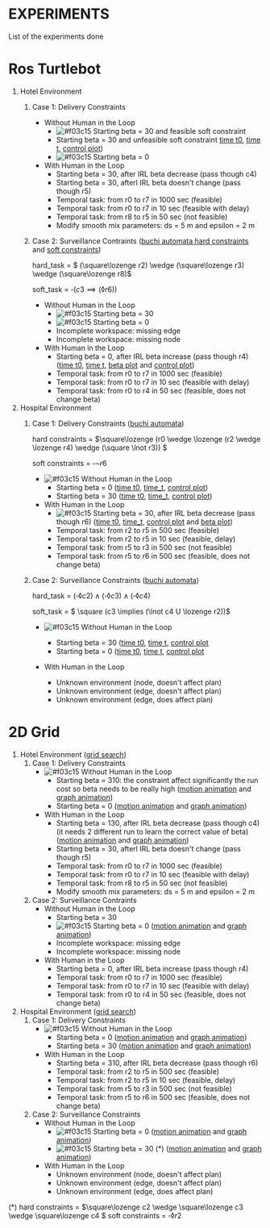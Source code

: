 # EXPERIMENTS
List of the experiments done 
# Ros Turtlebot
1. Hotel Environment
   1. Case 1: Delivery Constraints
      - Without Human in the Loop
        - ![#f03c15](https://via.placeholder.com/15/f03c15/f03c15.png) Starting beta = 30 and feasible soft constraint
        - Starting beta = 30 and unfeasible soft constraint [time t0](ROS_Turtlebot/Hotel/Delivery/NO_HIL/t0_1.png), [time t](ROS_Turtlebot/Hotel/Delivery/NO_HIL/t_1.png), [control plot](ROS_Turtlebot/Hotel/Delivery/NO_HIL/control_1.png))
        - ![#f03c15](https://via.placeholder.com/15/f03c15/f03c15.png) Starting beta = 0
      - With Human in the Loop 
        - Starting beta = 30, after IRL beta decrease (pass though c4)
        - Starting beta = 30, afterl IRL beta doesn't change (pass though r5)
        - Temporal task: from r0 to r7 in 1000 sec (feasible)
        - Temporal task: from r0 to r7 in 10 sec (feasible with delay)
        - Temporal task: from r8 to r5 in 50 sec (not feasible)
        - Modify smooth mix parameters: ds = 5 m and epsilon = 2 m 
   2. Case 2: Surveillance Contraints ([buchi automata hard constraints](ROS_Turtlebot/Hotel/Surveillance/buchi_hard.gif) and [soft constraints](ROS_Turtlebot/Hotel/Surveillance/buchi_soft.gif))
      
      hard_task = $ (\square\lozenge r2) \wedge (\square\lozenge r3) \wedge (\square\lozenge r8)$ 
      
      soft_task = $\square(c3 \implies (\lozenge r6))$
      
      - Without Human in the Loop
        - ![#f03c15](https://via.placeholder.com/15/f03c15/f03c15.png) Starting beta = 30
        - ![#f03c15](https://via.placeholder.com/15/f03c15/f03c15.png) Starting beta = 0
        - Incomplete workspace: missing edge 
        - Incomplete workspace: missing node
      - With Human in the Loop 
        - Starting beta = 0, after IRL beta increase (pass though r4) ([time t0](ROS_Turtlebot/Hotel/Surveillance/HIL/t0_1.png), [time t](ROS_Turtlebot/Hotel/Surveillance/HIL/t_1.png), [beta plot]() and [control plot]())
        - Temporal task: from r0 to r7 in 1000 sec (feasible)
        - Temporal task: from r0 to r7 in 10 sec (feasible with delay)
        - Temporal task: from r0 to r4 in 50 sec (feasible, does not change beta)
2. Hospital Environment
   1. Case 1: Delivery Constraints ([buchi automata](ROS_Turtlebot/Hospital/Delivery/buchi_hard.gif))
   
      hard constraints = $\square\lozenge (r0 \wedge \lozenge (r2 \wedge \lozenge r4) \wedge (\square \lnot r3)) $ 
      
      soft constraints = $\square\lnot r6$
      
      - ![#f03c15](https://via.placeholder.com/15/f03c15/f03c15.png) Without Human in the Loop 
        - Starting beta = 0 ([time t0](ROS_Turtlebot/Hospital/Delivery/NO_HIL/t0_1.png), [time_t](ROS_Turtlebot/Hospital/Delivery/NO_HIL/t_1.png), [control plot](ROS_Turtlebot/Hospital/Delivery/NO_HIL/control_1.png))
        - Starting beta = 30 ([time t0](ROS_Turtlebot/Hospital/Delivery/NO_HIL/t0_2.png), [time_t](ROS_Turtlebot/Hospital/Delivery/NO_HIL/t_2.png), [control plot](ROS_Turtlebot/Hospital/Delivery/NO_HIL/control_2.png))
      - With Human in the Loop
        - ![#f03c15](https://via.placeholder.com/15/f03c15/f03c15.png) Starting beta = 30, after IRL beta decrease (pass though r6) ([time t0](ROS_Turtlebot/Hospital/Delivery/HIL/t0_1.png), [time_t](ROS_Turtlebot/Hospital/Delivery/HIL/t_1.png), [control plot](ROS_Turtlebot/Hospital/Delivery/HIL/control_1.png) and [beta plot](ROS_Turtlebot/Hospital/Delivery/HIL/beta_1.png))
        - Temporal task: from r2 to r5 in 500 sec (feasible)
        - Temporal task: from r2 to r5 in 10 sec (feasible, delay)
        - Temporal task: from r5 to r3 in 500 sec (not feasible)
        - Temporal task: from r5 to r6 in 500 sec (feasible, does not change beta)
   2. Case 2: Surveillance Constraints ([buchi automata](ROS_Turtlebot/Hospital/Surveillance/buchi_hard.gif))
      
      hard_task = $(\square\lozenge c2) \wedge (\square \lozenge c3) \wedge (\square\lozenge c4)$
      
      soft_task = $ \square (c3 \implies (\lnot c4 U \lozenge r2))$ 
      - ![#f03c15](https://via.placeholder.com/15/f03c15/f03c15.png) Without Human in the Loop 
        -  Starting beta = 30 ([time t0](ROS_Turtlebot/Hospital/Surveillance/NO_HIL/t0_1.png), [time t](ROS_Turtlebot/Hospital/Surveillance/NO_HIL/t_1.png), [control plot](ROS_Turtlebot/Hospital/Surveillance/NO_HIL/control_1.png)
        - Starting beta = 0 ([time t0](ROS_Turtlebot/Hospital/Surveillance/NO_HIL/t0_2.png), [time t](ROS_Turtlebot/Hospital/Surveillance/NO_HIL/t_2.png), [control plot](ROS_Turtlebot/Hospital/Surveillance/NO_HIL/control_2.png)
        
      - With Human in the Loop
         - Unknown environment (node, doesn't affect plan)
         - Unknown environment (edge, doesn't affect plan)
         - Unknown environment (edge, does affect plan)
# 2D Grid 
1. Hotel Environment ([grid search](2D%20Grid/Hotel/map.gif))
   1. Case 1: Delivery Constraints
      - ![#f03c15](https://via.placeholder.com/15/f03c15/f03c15.png) Without Human in the Loop
        - Starting beta = 310: the constraint affect significantly the run cost so beta needs to be really high ([motion animation](2D%20Grid/Hotel/Delivery/NO_HIL/robot_2.gif) and [graph animation](2D%20Grid/Hotel/Delivery/NO_HIL/control_2.gif))
        -  Starting beta = 0 ([motion animation](2D%20Grid/Hotel/Delivery/NO_HIL/robot_1.gif) and [graph animation](2D%20Grid/Hotel/Delivery/NO_HIL/control_1.gif))
      - With Human in the Loop 
        - Starting beta = 130, after IRL beta decrease (pass though c4) (it needs 2 different run to learn the correct value of beta) ([motion animation](2D%20Grid/Hotel/Delivery/HIL/robot_1.gif) and [graph animation](2D%20Grid/Hotel/Delivery/NO_HIL/control_1.gif))
        - Starting beta = 30, afterl IRL beta doesn't change (pass though r5)
        - Temporal task: from r0 to r7 in 1000 sec (feasible)
        - Temporal task: from r0 to r7 in 10 sec (feasible with delay)
        - Temporal task: from r8 to r5 in 50 sec (not feasible)
        - Modify smooth mix parameters: ds = 5 m and epsilon = 2 m 
   2. Case 2: Surveillance Contraints
      - Without Human in the Loop
        - Starting beta = 30
        - ![#f03c15](https://via.placeholder.com/15/f03c15/f03c15.png) Starting beta = 0 ([motion animation](2D%20Grid/Hotel/Surveillance/NO_HIL/robot_1.gif) and [graph animation](2D%20Grid/Hotel/Surveillance/NO_HIL/control_1.gif))
        - Incomplete workspace: missing edge 
        - Incomplete workspace: missing node
      - With Human in the Loop 
        - Starting beta = 0, after IRL beta increase (pass though r4)
        - Temporal task: from r0 to r7 in 1000 sec (feasible)
        - Temporal task: from r0 to r7 in 10 sec (feasible with delay)
        - Temporal task: from r0 to r4 in 50 sec (feasible, does not change beta)
2. Hospital Environment ([grid search](2D%20Grid/Hospital/map.gif))
   1. Case 1: Delivery Constraints
      - ![#f03c15](https://via.placeholder.com/15/f03c15/f03c15.png) Without Human in the Loop
        - Starting beta = 0 ([motion animation](2D%20Grid/Hospital/Delivery/NO_HIL/robot_1.gif) and [graph animation](2D%20Grid/Hospital/Delivery/NO_HIL/control_1.gif))
        - Starting beta = 30 ([motion animation](2D%20Grid/Hospital/Delivery/NO_HIL/robot_2.gif) and [graph animation](2D%20Grid/Hospital/Delivery/NO_HIL/control_2.gif))
      - With Human in the Loop
        - Starting beta = 310, after IRL beta decrease (pass though r6)
        - Temporal task: from r2 to r5 in 500 sec (feasible)
        - Temporal task: from r2 to r5 in 10 sec (feasible, delay)
        - Temporal task: from r5 to r3 in 500 sec (not feasible)
        - Temporal task: from r5 to r6 in 500 sec (feasible, does not change beta)
   2. Case 2: Surveillance Constraints 
      - Without Human in the Loop
        - ![#f03c15](https://via.placeholder.com/15/f03c15/f03c15.png) Starting beta = 0 ([motion animation](2D%20Grid/Hospital/Surveillance/NO_HIL/robot_1.gif) and [graph animation](2D%20Grid/Hospital/Surveillance/NO_HIL/control_1.gif))
        - ![#f03c15](https://via.placeholder.com/15/f03c15/f03c15.png) Starting beta = 30 (\*) ([motion animation](2D%20Grid/Hospital/Surveillance/NO_HIL/robot_3.gif) and [graph animation](2D%20Grid/Hospital/Surveillance/NO_HIL/control_3.gif))
      - With Human in the Loop
         - Unknown environment (node, doesn't affect plan)
         - Unknown environment (edge, doesn't affect plan)
         - Unknown environment (edge, does affect plan)

(*) hard constraints = $\square\lozenge c2 \wedge \square\lozenge c3 \wedge \square\lozenge c4 $ soft constraints = $\square\lozenge r2$
